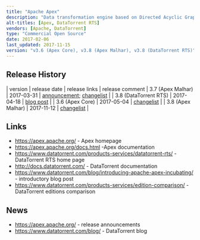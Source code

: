 ```yaml
---
title: "Apache Apex"
description: "Data transformation engine based on Directed Acyclic Graph (DAG) flows configured through a Java API or via JSON, with a stated focus on performance, code re-use, testability and ease of operations.  Runs over YARN and HDFS with native support for both micro-batch streaming and batch uses cases, and includes a range of standard operators and connectors (called Apex Malhar).  An Apache project, graduating in April 2016, having been originally donated in August 2015 by DataTorrent from their DataTorrent RTS product which launched in June 2014. Java based, with development lead by DataTorrent who distribute it as DataTorrent RTS in two editions - a Community Edition (which also includes a basic management GUI and a tool for configuring Apex for data ingestion), and an Enterprise Edition (which further includes a graphical transformation editor, a self service dashboard, security integration and commercial support, and is also available as a cloud offering)."
alt-titles: [Apex, DataTorrent RTS]
vendors: [Apache, DataTorrent]
type: "Commercial Open Source"
date: 2017-02-06
last_updated: 2017-11-15
version: "v3.6 (Apex Core), v3.8 (Apex Malhar), v3.8 (DataTorrent RTS)"
---
```

## Release History

| version | release date | release links | release comment
| 3.7 (Apex Malhar) | 2017-03-31 | [announcement](https://blogs.apache.org/apex/entry/apache_apex_malhar_3_6); [changelist](https://github.com/apache/apex-malhar/blob/v3.7.0/CHANGELOG.md) |
| 3.8 (DataTorrent RTS) | 2017-04-18 | [blog post](https://www.datatorrent.com/blog/big-data-real-time-analytics-insights/) |
| 3.6 (Apex Core) | 2017-05-04 | [changelist](https://github.com/apache/apex-core/blob/v3.6.0/CHANGELOG.md) |
| 3.8 (Apex Malhar) | 2017-11-12 | [changelist](https://github.com/apache/apex-malhar/blob/v3.8.0/CHANGELOG.md) |

## Links

* <https://apex.apache.org/> - Apex homepage
* <https://apex.apache.org/docs.html> -Apex documentation
* <https://www.datatorrent.com/products-services/datatorrent-rts/> - DataTorrent RTS home page
* <http://docs.datatorrent.com/> - DataTorrent documentation
* <https://www.datatorrent.com/blog/introducing-apache-apex-incubating/> - introductory blog post
* <https://www.datatorrent.com/products-services/edition-comparison/> - DataTorrent editions comparison

## News

* <https://apex.apache.org/> - release announcements
* <https://www.datatorrent.com/blog/> - DataTorrent blog